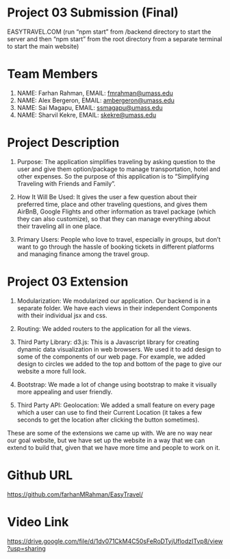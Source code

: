 # Project 03 Submission (Final)

EASYTRAVEL.COM
(run “npm start” from /backend directory to start the server and then “npm start” from the root directory from a separate terminal to start the main website)


# Team Members
1. NAME: Farhan Rahman, EMAIL: fmrahman@umass.edu
2. NAME: Alex Bergeron, EMAIL: ambergeron@umass.edu
3. NAME: Sai Magapu, EMAIL: ssmagapu@umass.edu
4. NAME: Sharvil Kekre, EMAIL: skekre@umass.edu


# Project Description

1. Purpose: The application simplifies traveling by asking question to the user and give them option/package to manage transportation, hotel and other expenses. So the purpose of this application is to “Simplifying Traveling with Friends and Family”. 

2. How It Will Be Used: It gives the user a few question about their preferred time, place and other traveling questions, and gives them AirBnB, Google Flights and other information as travel package (which they can also customize), so that they can manage everything about their traveling all in one place. 

3. Primary Users: People who love to travel, especially in groups, but don’t want to go through the hassle of booking tickets in different platforms and managing finance among the travel group.


# Project 03 Extension

1. Modularization: We modularized our application. Our backend is in a separate folder. We have each views in their independent Components with their individual jsx and css.

2. Routing: We added routers to the application for all the views.

3. Third Party Library:
	d3.js: This is a Javascript library for creating dynamic data visualization in web browsers. We used it to add design to some of the components of our web page. For example, we added design to circles we added to the top and bottom of the page to give our website a more full look.

4. Bootstrap: We made a lot of change using bootstrap to make it visually more appealing and user friendly.

5. Third Party API:
	Geolocation: We added a small feature on every page which a user can use to find their Current Location (it takes a few seconds to get the location after clicking the button sometimes).

These are some of the extensions we came up with. We are no way near our goal website, but we have set up the website in a way that we can extend to build that, given that we have more time and people to work on it.


# Github URL
https://github.com/farhanMRahman/EasyTravel/


# Video Link
https://drive.google.com/file/d/1dv071CkM4C50sFeRoDTyjUflodzITvp8/view?usp=sharing
